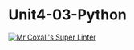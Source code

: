 # Unit4-03-Python
[![Mr Coxall's Super Linter](https://github.com/ICS3U-C-Programming-JackT/Unit4-03-Python/workflows/Mr%20Coxall's%20Super%20Linter/badge.svg)](https://github.com/ICS3U-C-Programming-JackT/Unit4-03-Python/actions/)
